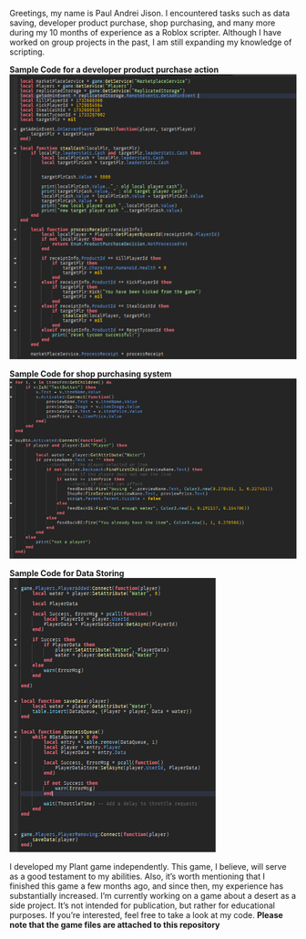Greetings, my name is Paul Andrei Jison. I encountered tasks such as data saving, developer product purchase, shop purchasing, and many more during my 10 months of experience as a Roblox scripter. Although I have worked on group projects in the past, I am still expanding my knowledge of scripting.

**Sample Code for a developer product purchase action**
![Developer product purchase image](/developer_product_purchase.PNG)

**Sample Code for shop purchasing system**
![shop purchase system image](/shop_system.PNG)

**Sample Code for Data Storing**
![data storing image](/data_store.PNG)

I developed my Plant game independently. This game, I believe, will serve as a good testament to my abilities. Also, it’s worth mentioning that I finished this game a few months ago, and since then, my experience has substantially increased. I’m currently working on a game about a desert as a side project. It’s not intended for publication, but rather for educational purposes. If you’re interested, feel free to take a look at my code.
**Please note that the game files are attached to this repository**